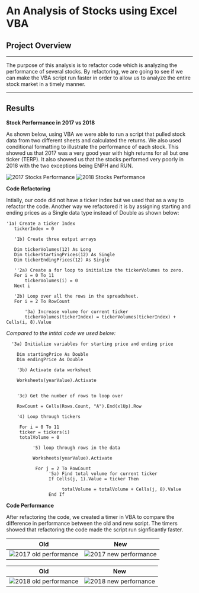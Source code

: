 # An Analysis of Stocks using Excel VBA
## Project Overview
---
The purpose of this analysis is to refactor code which is analyzing the performance of several stocks. By refactoring, we are going to see if we can make the VBA script run faster in order to allow us to analyze the entire stock market in a timely manner.  

---

## Results

**Stock Performance in 2017 vs 2018**

As shown below, using VBA we were able to run a script that pulled stock data from two different sheets and calculated the returns. We also used conditional  formatting to illustrate the performance of each stock. This showed us that 2017 was a very good year with high returns for all but one ticker (TERP). It also showed us that the stocks performed very poorly in 2018 with the two exceptions being ENPH and RUN. 

![2017 Stocks Performance ](https://user-images.githubusercontent.com/111667387/188781204-5eec2113-682e-4184-9c7e-2a1af9cd3b90.png)       ![2018 Stocks Performance ](https://user-images.githubusercontent.com/111667387/188781000-56f10257-7f7d-456e-b045-d4f6ca040aeb.png)


**Code Refactoring** 

Intially, our code did not have a ticker index but we used that as a way to refactor the code. Another way we refactored it is by assigning starting and ending prices as a Single data type instead of Double as shown below: 
```
'1a) Create a ticker Index
   tickerIndex = 0
   
   '1b) Create three output arrays
   
   Dim tickerVolumes(12) As Long
   Dim tickerStartingPrices(12) As Single
   Dim tickerEndingPrices(12) As Single
   
   ''2a) Create a for loop to initialize the tickerVolumes to zero.
   For i = 0 To 11
       tickerVolumes(i) = 0
   Next i
   
   '2b) Loop over all the rows in the spreadsheet.
   For i = 2 To RowCount
   
       '3a) Increase volume for current ticker
       tickerVolumes(tickerIndex) = tickerVolumes(tickerIndex) + Cells(i, 8).Value
```
*Compared to the intital code we used below:*
```
  '3a) Initialize variables for starting price and ending price
   
    Dim startingPrice As Double
    Dim endingPrice As Double
    
    '3b) Activate data worksheet
    
    Worksheets(yearValue).Activate


    '3c) Get the number of rows to loop over
    
    RowCount = Cells(Rows.Count, "A").End(xlUp).Row
    
    '4) Loop through tickers
    
     For i = 0 To 11
     ticker = tickers(i)
     totalVolume = 0
     
          '5) loop through rows in the data
          
          Worksheets(yearValue).Activate
           
           For j = 2 To RowCount
                '5a) Find total volume for current ticker
                If Cells(j, 1).Value = ticker Then

                     totalVolume = totalVolume + Cells(j, 8).Value
                End If
```   

**Code Performance**

After refactoring the code, we created a timer in VBA to compare the difference in performance between the old and new script. The timers showed that refactoring the code made the script run signficantly faster. 

Old           |  New
:-------------------------:|:-------------------------:
![2017 old performance](https://user-images.githubusercontent.com/111667387/188785126-04e56f4d-8893-40ec-a948-ae27123cc9bb.png)  |  ![2017 new performance](https://user-images.githubusercontent.com/111667387/188785135-4e863359-2e1e-4ef0-bc67-e186f094ff54.png)

Old           |  New
:-------------------------:|:-------------------------:
![2018 old performance](https://user-images.githubusercontent.com/111667387/188785180-e0e2c89b-146a-4991-9819-55876f9efaa4.png) | ![2018 new perfornance](https://user-images.githubusercontent.com/111667387/188787845-fde298bd-dbba-402a-b057-f36acf37ba43.png)




 
